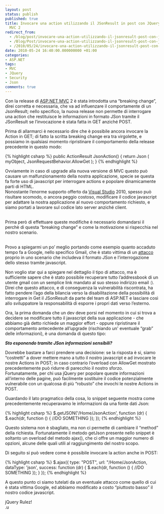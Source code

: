 ```yaml
---
layout: post
status: publish
published: true
title: Invocare una action utilizzando il JSonResult in post con JQuery ed ASP.NET
  MVC 2
redirect_from: 
  - /blog/post/invocare-una-action-utilizzando-il-jsonresult-post-con-jquery-ed-aspnet-mvc-2/
  - /Blog/Post/invocare-una-action-utilizzando-il-jsonresult-post-con-jquery-ed-aspnet-mvc-2/
  - /2010/05/24/invocare-una-action-utilizzando-il-jsonresult-post-con-jquery-ed-aspnet-mvc-2/
date: 2010-05-24 16:40:00.000000000 +01:00
categories:
- ASP.NET
tags:
- MVC
- JQuery
- Security
- Json
comments: true
---
```

<p>Con la release di <a href="http://www.imperugo.tostring.it/tags/archive/mvc">ASP.NET MVC</a> 2 è stata introdotta una “breaking change”, direi corretta e necessaria, che va ad influenzare il comportamente di un JsonResult; nello specifico, la nuova release non permette di interrogare una action che restituisce le informazioni in formato JSon tramite il JSonResult se l’invocazione è stata fatta in GET anziché POST.</p>  <p>Prima di allarmarci è necessario dire che è possibile ancora invocare la Action in GET; di fatto la scritta breaking change era tra virgolette, e possiamo in qualsiasi momento ripristinare il comportamento della release precedente in questo modo:</p>  {% highlight csharp %}
public ActionResult JsonAction()
{
    return Json ( myObject, JsonRequestBehavior.AllowGet );
}
{% endhighlight %}
<p>Ovviamente in caso di upgrade alla nuova versione di MVC questo può causare un malfunzionamento della nostra applicazione, specie se questa fa forte uso di javascript per interrogare actions e popolare dinamicamente parti di HTML. 
  <br />Nonostante l’enorme supporto offerto da <a href="http://tostring.it/tags/archive/visual+studio">Visual Studio</a> 2010, spesso può risultare scomodo, o ancora peggio costoso, modificare il codice javascript per adattare la nostra applicazione al nuovo comportamento richiesto, e siamo portati a lavorare sul codice lato server anziché client. 

  <br />Prima però di effettuare queste modifiche è necessario domandarsi il perchè di questa “breaking change” e come la motivazione si rispecchia nel nostro scenario. 

  <br />Provo a spiegarmi un po’ meglio portando come esempio quanto accaduto tempo fa a Google, nello specifico Gmail, che è stato vittima di un <a href="http://jeremiahgrossman.blogspot.com/2006/01/advanced-web-attack-techniques-using.html">attacco</a> proprio in uno scenario che includeva il formato JSon e l’interrogazione dello stesso tramite javascript.</p>

<p>Non voglio star qui a spiegare nel dettaglio il tipo di attacco, ma è sufficiente sapere che è stato possibile recuperare tutto l’addressbook di un utente gmail con un semplice link mandato al suo stesso indirizzo email :). 
  <br />Direi che questo attacco, e di conseguenza la vulnerabilità riscontrata, ha fatto pendere l’ago della bilancia verso la disabilitazione della possibilità di interrogare in Get il JSonResult da parte del team di ASP.NET e lasciare così allo sviluppatore la responsabilità di esporre i propri dati verso l’esterno.</p>

<p>Ora, la prima domanda che un dev deve porsi nel momento in cui si trova a decidere se modificare tutto il javascript della sua applicazione - che abbiamo già detto richiede un maggior effort - oppure ripristinare il comportamento antecedente all’upgrade (rischiando un' eventuale “grab” delle informazioni), è una domanda di questo tipo:</p>

<p><strong><em>Sto esponendo tramite JSon informazioni sensibili?</em></strong> </p>

<p>Dovrebbe bastare a farci prendere una decisione: se la risposta è si, siamo “costretti” a dover mettere mano a tutto il nostro javascript e ad invocare le nostre Actions in POST; in caso contrario l’overload con AllowGet mostrato precedentemente può ridurre di parecchio il nostro sforzo. 
  <br />Fortunatamente, per chi usa jQuery per popolare queste informazioni all’interno delle pagine, può facilmente sostituire il codice potenzialmente vulnerabile con un qualcosa di più “robusto” che invochi le nostre Actions in POST.</p>

<p>Guardando il lato pragmatico della cosa, lo snippet seguente mostra come precedentemente recuperavamo le informazioni da una fonte dati Json:</p>

{% highlight csharp %}
$.getJSON('/Home/JsonAction', function (dr) {
    $.each(dr, function () {
        //DO SOMETHING
    });
});
{% endhighlight %}
<p>Questo sistema non è sbagliato, ma non ci permette di cambiare il “method” della richiesta. Fortunatamente il metodo getJson presente nello snippet è soltanto un overload del metodo ajax(), che ci offre un maggior numero di opzioni, alcune delle quali utili al raggiungimento del nostro scopo. </p>

<p>Di seguito si può vedere come è possibile invocare la action anche in POST:</p>

{% highlight csharp %}
$.ajax({
    type: "POST",
    url: "/Home/JsonAction,
    dataType: 'json',
    success: function (dr) {
        $.each(dr, function () {
        //DO SOMETHING
        });
    }
});
{% endhighlight %}
<p>A questo punto ci siamo tutelati da un eventuale attacco come quello di cui è stata vittima Google, ed abbiamo modificato a costo “piuttosto basso” il nostro codice javascript.</p>

<p>jQuery Rulez! 
  <br />.u</p>
